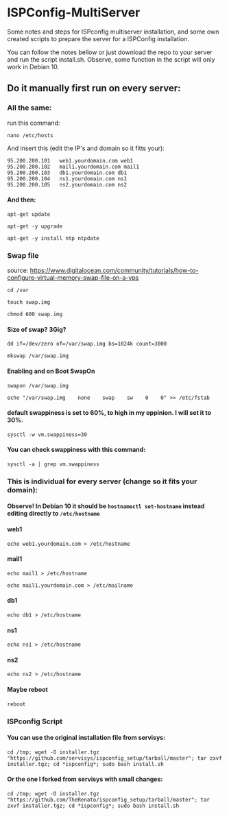 # ISPConfig-MultiServer

Some notes and steps for ISPconfig multiserver installation, and some own created scripts to prepare the server for a ISPConfig installation.

You can follow the notes bellow or just download the repo to your server and run the script install.sh.
Observe, some function in the script will only work in Debian 10.

## Do it manually first run on every server:

### All the same:

run this command:

```
nano /etc/hosts
```

And insert this (edit the IP's and domain so it fitts your):
```
95.200.200.101   web1.yourdomain.com web1
95.200.200.102   mail1.yourdomain.com mail1
95.200.200.103   db1.yourdomain.com db1
95.200.200.104   ns1.yourdomain.com ns1
95.200.200.105   ns2.yourdomain.com ns2
```
#### And then:
```
apt-get update
```
```
apt-get -y upgrade
```
```
apt-get -y install ntp ntpdate
```

### Swap file 
source: https://www.digitalocean.com/community/tutorials/how-to-configure-virtual-memory-swap-file-on-a-vps


```
cd /var
```
```
touch swap.img
```
```
chmod 600 swap.img
```
#### Size of swap? 3Gig?
```
dd if=/dev/zero of=/var/swap.img bs=1024k count=3000
```
```
mkswap /var/swap.img
```

#### Enabling and on Boot SwapOn
```
swapon /var/swap.img
```
```
echo "/var/swap.img    none    swap    sw    0    0" >> /etc/fstab
```

#### default swappiness is set to 60%, to high in my oppinion. I will set it to 30%.
```
sysctl -w vm.swappiness=30
```
#### You can check swappiness with this command:
```
sysctl -a | grep vm.swappiness
```
### This is individual for every server (change so it fits your domain):
#### Observe! In Debian 10 it should be ```hostnamectl set-hostname``` instead editing directly to ```/etc/hostname``` 
#### web1
```
echo web1.yourdomain.com > /etc/hostname
```
#### mail1
```
echo mail1 > /etc/hostname
```
```
echo mail1.yourdomain.com > /etc/mailname
```
#### db1
```
echo db1 > /etc/hostname
```
#### ns1
```
echo ns1 > /etc/hostname
```
#### ns2
```
echo ns2 > /etc/hostname
```
#### Maybe reboot
```
reboot
```
### ISPconfig Script

#### You can use the original installation file from servisys:
```
cd /tmp; wget -O installer.tgz "https://github.com/servisys/ispconfig_setup/tarball/master"; tar zxvf installer.tgz; cd *ispconfig*; sudo bash install.sh
```

#### Or the one I forked from servisys with small changes:
```
cd /tmp; wget -O installer.tgz "https://github.com/TheRenato/ispconfig_setup/tarball/master"; tar zxvf installer.tgz; cd *ispconfig*; sudo bash install.sh
```